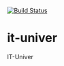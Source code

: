 [![Build Status](https://travis-ci.org/murrcha/it-univer.svg?branch=master)](https://travis-ci.org/murrcha/it-univer)

# it-univer
IT-Univer
